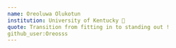 ```yaml
---
name: Oreoluwa Olukotun 
institution: University of Kentucky 🚩 
quote: Transition from fitting in to standing out !
github_user:Oreosss
---
```

